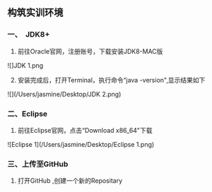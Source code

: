 ## 构筑实训环境

### 一、　JDK8+

1. 前往Oracle官网，注册账号，下载安装JDK8-MAC版

![]JDK 1.png

2. 安装完成后，打开Terminal，执行命令“java -version",显示结果如下

![](/Users/jasmine/Desktop/JDK 2.png)

### 二、Eclipse

1. 前往Eclipse官网，点击“Download x86_64"下载

![Eclipse 1](/Users/jasmine/Desktop/Eclipse 1.png)

### 三、上传至GitHub

1. 打开GitHub ,创建一个新的Repositary



